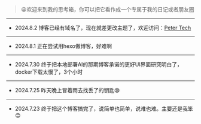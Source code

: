 > 😀欢迎来到我的思考箱，你可以把它看作成一个专属于我的日记或者朋友圈
---
- 2024.8.2
博客已经有域名了，现在就差更改主题了，欢迎访问：[Peter Tech](https://peter267.zeabur.app/)
---
- 2024.8.1
正在尝试用hexo做博客，好难啊
---
- 2024.7.30
终于把本地部署AI的那期博客承诺的更好UI界面研究明白了，docker下载太慢了，3个小时
---
- 2024.7.25
昨天晚上冒着雨去找丢了的钥匙😪
---
- 2024.7.23
终于把这个博客搞完了，说简单也简单，说难也难。主要还是我笨😊
